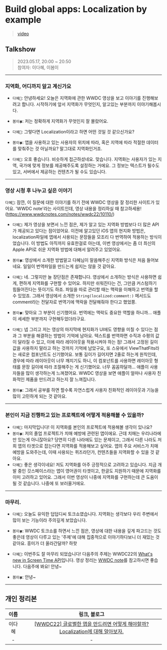 # Build global apps: Localization by example
> [video](https://developer.apple.com/videos/play/wwdc2022/10110/)

## Talkshow
> 2023.05.17, 20:00 ~ 20:50 <br>
> 참여자: 이다혜, 이봄이

<hr>

### 지역화, 어디까지 알고 계신가요
* `다혜🐥`: 안녕하세요! 오늘은 지역화에 관한 WWDC 영상을 보고 이야기를 진행해보려고 합니다. 시작하기에 앞서 지역화가 무엇인지, 알고있는 부분까지 이야기해봅시다. 
* `봄이🍀`: 저는 정확하게 지역화가 무엇인지 잘 몰랐어요. 

* `다혜🐥`: 그렇다면 Localization이라고 하면 어떤 것일 것 같으신가요?
* `봄이🍀`: 앱을 사용하고 있는 사용자의 위치에 따라, 혹은 지역에 따라 적절한 데이터를 맞춰주는 것 아닐까요? 말그대로 지역화인거죠.
* `다혜🐥`: 오호 좋습니다. 비슷하게 접근하셨네요. 맞습니다. 지역화는 사용자가 있는 지역, 국가에 맞게 정보를 제공해주도록 설정하는 거에요. 그 정보는 텍스트가 될수도 있고, 서버에서 제공하는 컨텐츠가 될 수도 있습니다.

<hr>

### 영상 시청 후 나누고 싶은 이야기
`다혜🐥`: 잠깐, 이 질문에 대한 이야기를 하기 전에 WWDC 영상을 잘 정리한 사이트가 있어요. 'WWDC note'라는 사이트인데, 영상 내용을 정리하실 때 참고하세용! (https://www.wwdcnotes.com/notes/wwdc22/10110/)

* `다혜🐥`: 제가 영상을 보면서 느낀 점은, 제가 알고 있는 지역화 방법보다 더 많은 API가 제공되고 있다는 점이었어요. 이전에 알고있던 iOS 앱의 현지화 방법은, localization파일에 앱에서 사용되는 문장들을 모조리 다 번역하여 적용하는 방식이었습니다. 이 방법도 아직까지 유효한걸로 아는데, 이번 영상에서는 좀 더 최신의 Apple API로 쉬운 지역화 방법에 대해서 알려주고 있었어요.
* `봄이🍀`: 영상에서 소개한 방법말고 다혜님이 말씀해주신 지역화 방식은 처음 들어보네요. 일일이 번역파일을 만드는게 쉽지는 않을 것 같아요.

* `다혜🐥`: 네. 그렇지만 늘 장단점은 존재합니다. 영상에서 소개하는 방식은 사용하면 쉽게, 편하게 지역화를 구현할 수 있어요. 하지만 쉬워진다는 건, 그만큼 커스텀하기 힘들어진다는 뜻이기도 하죠. 파일을 따로 관리할 때는 맥락을 이해하고 번역을 할 수 있었죠. 그래서 영상에서 소개한 `String(localized:comment:)` 메서드도 comment라는 전달자로 번역기에 맥락을 전달해줘야 한다고 했었쭁.
* `봄이🍀`: 맞아요 그 부분이 신기했어요. 번역에는 맥락도 중요한 역할을 하니까... 애플이 세세한 부분까지 구현해두었더라구요. 

* `다혜🐥`: 넵 그리고 저는 영상의 마지막에 현지화가 UI에도 영향을 미칠 수 있다는 점과 그 부분을 해결하는 방법이 기억에 남아요. 텍스트를 번역하면 수직과 수평의 값이 달라질 수 있고, 이에 따라 레이아웃을 적용시켜야 하는 점! 그래서 고정된 길이 값을 사용하지 말라고 하는 것까지 기억에 남았구요, 또 스유에서 ViewThatFits라는 새로운 컴포넌트도 신기했어요. 보통 길이가 길어지면 2줄로 하는게 원칙인데, 경우에 따라 레이아웃이 너무 깨지기도 하니, 이 컴포넌트를 사용하면 레이아웃 형태를 문장 길이에 따라 조절해주는 게 신기했어요. 너무 꼼꼼하달까... 애플이 사용자들을 많이 생각하는게 느껴졌어요. WWDC 영상을 보면 애플이 얼마나 사용자 친화적인 제품을 만드려고 하는지 잘 느껴집니다. 
* `봄이🍀`: 그래서 공부를 하면 할수록 자연스럽게 사용자 친화적인 레이아웃과 기능을 많이 고민하게 되는 것 같아요. 

<hr>

### 본인이 지금 진행하고 있는 프로젝트에 어떻게 적용해볼 수 있을까?
* `다혜🐥`: 마지막입니다! 이 지역화를 본인의 프로젝트에 적용해볼 생각이 있나요?
* `봄이🍀`: 저의 졸업 프로젝트가 치매 예방에 관련된 앱이에요. 근데 치매는 우리나라에만 있는게 아니잖아요? 당연히 다른 나라에도 있는 문제이고, 그래서 다른 나라도 저희 앱의 타겟으로 잡는다면 지역화를 적용해보고 싶어요. 앱의 주요 서비스가 치매 예방을 도와주는데, 이때 사용되는 퀴즈라던가, 컨텐츠들을 지역화할 수 있을 것 같아요. 
* `다혜🐥`: 좋은 생각이네요! 저도 지역화를 아주 긍정적으로 고려하고 있습니다. 지금 개발 중인 깃스페이스라는 앱이 영어권이 타겟이고, 한글도 지원하기 때문에 지역화를 이미 고려하고 있어요. 그래서 이번 영상이 나중에 지역화를 구현하는데 큰 도움이 될 것 같습니다. 나중에 또 보러올거에요.

<hr>

### 마무리.

* `다혜🐥`: 오늘도 유익한 덥덥디씨 토크쇼였습니다. 지역화는 생각보다 우리 주변에서 많이 보는 기능이라 주의깊게 보았습니다.
* `봄이🍀`: WWDC 토크쇼를 하면서 느낀 점은, 영상에 대한 내용을 깊게 파고드는 것도 좋은데 영상이 다루고 있는 '주제'에 대해 집중적으로 이야기하다보니 더 재밌는 것 같아요. 흥미가 더 올라간달까? 하핫

* `다혜🐥`: 이번주도 잘 마무리 되었습니다! 다음주의 주제는 WWDC22의 [What's new in Screen Time API](https://developer.apple.com/videos/play/wwdc2022/110336/)입니다. 영상 정리는 [WWDC note](https://www.wwdcnotes.com/notes/wwdc21/10123/)를 참고하시면 좋습니다. 다음주에 봐요! 안녕~
* `봄이🍀`: 안녕~

<hr>

## 개인 정리본
| 이름 | 링크, 블로그 |
|:---:|:--:|
| 이다혜 | [[WWDC22] 글로벌한 앱을 만드려면 어떻게 해야할까? Localization에 대해 알아보자.](https://dadahae0320.tistory.com/44) |
| - | - |
